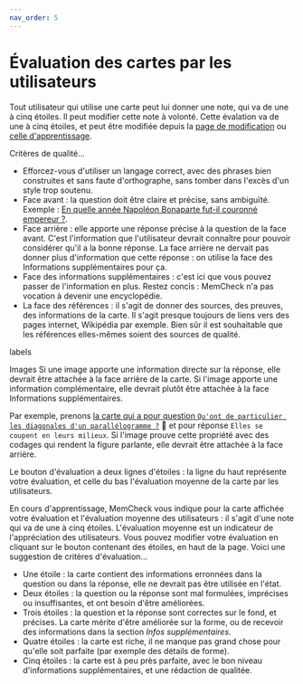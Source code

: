 ```yaml
---
nav_order: 5
---
```


# Évaluation des cartes par les utilisateurs

Tout utilisateur qui utilise une carte peut lui donner une note, qui va de une à cinq étoiles. Il peut modifier cette note à volonté. Cette évalation va de une à cinq étoiles, et peut être modifiée depuis la [page de modification](authoring) ou [celle d'apprentissage](learn).

Critères de qualité...

- Efforcez-vous d'utiliser un langage correct, avec des phrases bien construites et sans faute d'orthographe, sans tomber dans l'excès d'un style trop soutenu.
- Face avant : la question doit être claire et précise, sans ambiguïté. Exemple : [En quelle année Napoléon Bonaparte fut-il couronné empereur ?](https://www.mnesios.com/Authoring?CardId=437bb2d9-37ba-43b2-dc93-08d7eba1e1a5).
- Face arrière : elle apporte une réponse précise à la question de la face avant. C'est l'information que l'utilisateur devrait connaître pour pouvoir considérer qu'il a la bonne réponse. La face arrière ne dervait pas donner plus d'information que cette réponse : on utilise la face des Informations supplémentaires pour ça.
- Face des informations supplémentaires : c'est ici que vous pouvez passer de l'information en plus. Restez concis : MemCheck n'a pas vocation à devenir une encyclopédie.
- La face des références : il s'agit de donner des sources, des preuves, des informations de la carte. Il s'agit presque toujours de liens vers des pages internet, Wikipédia par exemple. Bien sûr il est souhaitable que les références elles-mêmes soient des sources de qualité.

labels

Images
Si une image apporte une information directe sur la réponse, elle devrait être attachée à la face arrière de la carte. Si l'image apporte une information complémentaire, elle devrait plutôt être attachée à la face Informations supplémentaires.

Par exemple, prenons [la carte qui a pour question `Qu'ont de particulier les diagonales d'un parallélogramme ?`](https://www.mnesios.com/Authoring?CardId=9759c1db-c3d1-4468-e341-08d7eba1e1a5)&nbsp;🐘 et pour réponse `Elles se coupent en leurs milieux`. Si l'image prouve cette propriété avec des codages qui rendent la figure parlante, elle devrait être attachée à la face arrière.

Le bouton d'évaluation a deux lignes d'étoiles : la ligne du haut représente votre évaluation, et celle du bas l'évaluation moyenne de la carte par les utilisateurs.

En cours d'apprentissage, MemCheck vous indique pour la carte affichée votre évaluation et l'évaluation moyenne des utilisateurs : il s'agit d'une note qui va de une à cinq étoiles. L'évaluation moyenne est un indicateur de l'appréciation des utilisateurs.
Vous pouvez modifier votre évaluation en cliquant sur le bouton contenant des étoiles, en haut de la page.
Voici une suggestion de critères d'évaluation...

- Une étoile : la carte contient des informations erronnées dans la question ou dans la réponse, elle ne devrait pas être utilisée en l'état.
- Deux étoiles : la question ou la réponse sont mal formulées, imprécises ou insuffisantes, et ont besoin d'être améliorées.
- Trois étoiles : la question et la réponse sont correctes sur le fond, et précises. La carte mérite d'être améliorée sur la forme, ou de recevoir des informations dans la section _Infos supplémentaires_.
- Quatre étoiles : la carte est riche, il ne manque pas grand chose pour qu'elle soit parfaite (par exemple des détails de forme).
- Cinq étoiles : la carte est à peu près parfaite, avec le bon niveau d'informations supplémentaires, et une rédaction de qualitée.
